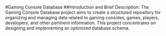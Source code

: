 #Gaming Console Database
##Introduction and Brief Description:
The Gaming Console Database project aims to create a structured repository for organizing and managing data related to gaming consoles, games, players, developers, and other pertinent information. This project concentrates on designing and implementing an optimized database schema.
